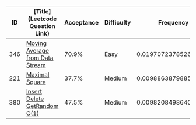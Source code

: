 |ID|[Title](Leetcode Question Link)|Acceptance|Difficulty|Frequency|
|----|-----|----|---|---|
|346|[Moving Average from Data Stream]( https://leetcode.com/problems/moving-average-from-data-stream)|70.9%|Easy|0.019707237852649603|
|221|[Maximal Square]( https://leetcode.com/problems/maximal-square)|37.7%|Medium|0.00988638798855515|
|380|[Insert Delete GetRandom O(1)]( https://leetcode.com/problems/insert-delete-getrandom-o1)|47.5%|Medium|0.009820849864094454|
